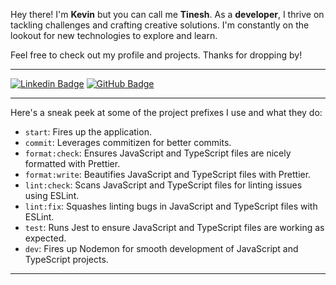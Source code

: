 Hey there! I'm **Kevin** but you can call me **Tinesh**. As a **developer**, I thrive on tackling challenges and crafting creative solutions. I'm constantly on the lookout for new technologies to explore and learn.

Feel free to check out my profile and projects. Thanks for dropping by!

---

[![Linkedin Badge](https://img.shields.io/badge/-LinkedIn-0075b5?style=flat-square&logo=Linkedin&logoColor=white&link=https://www.linkedin.com/in/kevin-oliveira-manhas-a701a4173/)](https://www.linkedin.com/in/kevin-oliveira-manhas-a701a4173/)
[![GitHub Badge](https://img.shields.io/badge/-GitHub-181717?style=flat-square&logo=GitHub&logoColor=white&link=https://github.com/71Kevin)](https://github.com/71Kevin)

---

Here's a sneak peek at some of the project prefixes I use and what they do:

- `start`: Fires up the application.
- `commit`: Leverages commitizen for better commits.
- `format:check`: Ensures JavaScript and TypeScript files are nicely formatted with Prettier.
- `format:write`: Beautifies JavaScript and TypeScript files with Prettier.
- `lint:check`: Scans JavaScript and TypeScript files for linting issues using ESLint.
- `lint:fix`: Squashes linting bugs in JavaScript and TypeScript files with ESLint.
- `test`: Runs Jest to ensure JavaScript and TypeScript files are working as expected.
- `dev`: Fires up Nodemon for smooth development of JavaScript and TypeScript projects.

--- 
